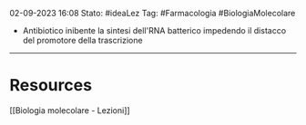 02-09-2023 16:08
Stato: #ideaLez 
Tag: #Farmacologia #BiologiaMolecolare 

- Antibiotico inibente la sintesi dell'RNA batterico impedendo il distacco del promotore della trascrizione


---
# Resources
[[Biologia molecolare - Lezioni]]